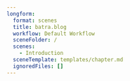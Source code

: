 ```yaml
---
longform:
  format: scenes
  title: batra.blog
  workflow: Default Workflow
  sceneFolder: /
  scenes:
    - Introduction
  sceneTemplate: templates/chapter.md
  ignoredFiles: []
---
```

